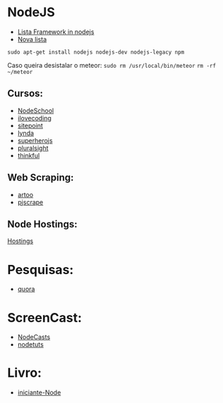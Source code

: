 # NodeJS
- [Lista Framework in nodejs](http://nodewebmodules.com/)
- [Nova lista](https://nodejsmodules.org/)

`sudo apt-get install nodejs nodejs-dev nodejs-legacy npm`

Caso queira desistalar o meteor: `sudo rm /usr/local/bin/meteor` `rm -rf ~/meteor`


## Cursos:
- [NodeSchool](http://nodeschool.io/)
- [ilovecoding](https://ilovecoding.org/playlists/learn-node-js-in-a-week)
- [sitepoint](https://www.sitepoint.com/premium/courses/node-js-an-introduction-2866)
- [lynda](http://www.lynda.com/Node-js-training-tutorials/1283-0.html)
- [superherojs](http://superherojs.com/)
- [pluralsight](https://www.pluralsight.com/courses/node-intro)
- [thinkful](https://www.thinkful.com/courses/learn-nodejs-online/)

## Web Scraping:
- [artoo](https://medialab.github.io/artoo/)
- [pjscrape](http://nrabinowitz.github.io/pjscrape/)

## Node Hostings:
[Hostings](https://github.com/nodejs/node-v0.x-archive/wiki/Node-Hosting)


# Pesquisas:
- [quora](https://www.quora.com/What-are-the-best-resources-for-learning-Node-js?redirected_qid=18041)

# ScreenCast:
- [NodeCasts](http://nodecasts.net/)
- [nodetuts](http://nodetuts.com/)

# Livro:
- [iniciante-Node](https://leanpub.com/iniciante-node)